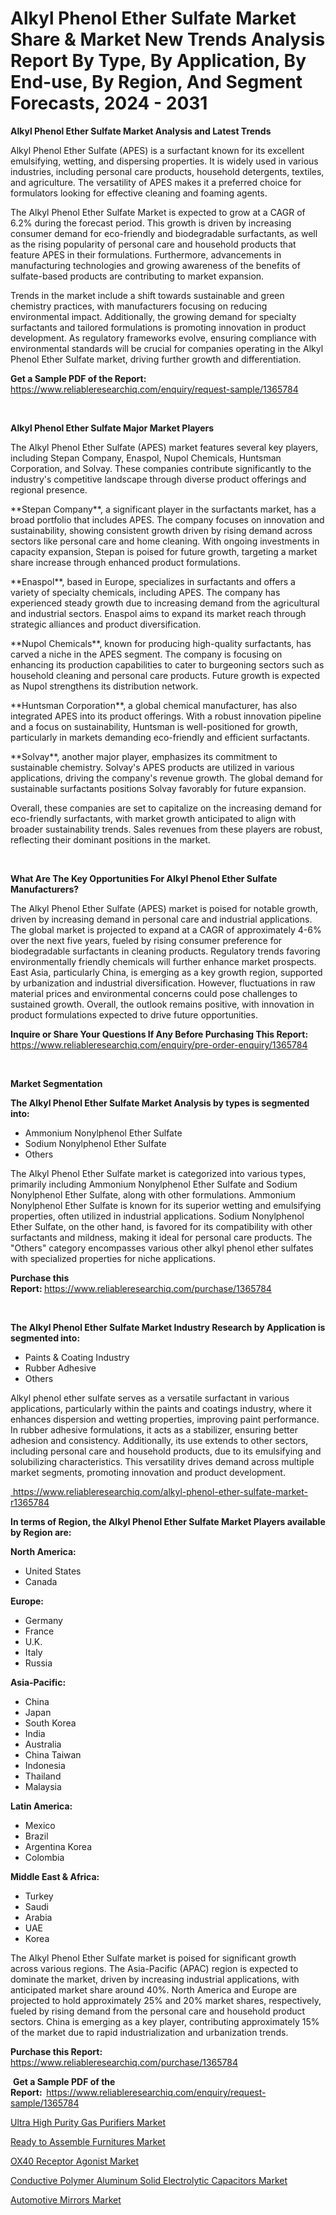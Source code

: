 <p><h1>Alkyl Phenol Ether Sulfate Market Share & Market New Trends Analysis Report By Type, By Application, By End-use, By Region, And Segment Forecasts, 2024 - 2031</h1></p><p><strong>Alkyl Phenol Ether Sulfate Market Analysis and Latest Trends</strong></p>
<p><p>Alkyl Phenol Ether Sulfate (APES) is a surfactant known for its excellent emulsifying, wetting, and dispersing properties. It is widely used in various industries, including personal care products, household detergents, textiles, and agriculture. The versatility of APES makes it a preferred choice for formulators looking for effective cleaning and foaming agents.</p><p>The Alkyl Phenol Ether Sulfate Market is expected to grow at a CAGR of 6.2% during the forecast period. This growth is driven by increasing consumer demand for eco-friendly and biodegradable surfactants, as well as the rising popularity of personal care and household products that feature APES in their formulations. Furthermore, advancements in manufacturing technologies and growing awareness of the benefits of sulfate-based products are contributing to market expansion.</p><p>Trends in the market include a shift towards sustainable and green chemistry practices, with manufacturers focusing on reducing environmental impact. Additionally, the growing demand for specialty surfactants and tailored formulations is promoting innovation in product development. As regulatory frameworks evolve, ensuring compliance with environmental standards will be crucial for companies operating in the Alkyl Phenol Ether Sulfate market, driving further growth and differentiation.</p></p>
<p><strong>Get a Sample PDF of the Report:&nbsp;</strong> <a href="https://www.reliableresearchiq.com/enquiry/request-sample/1365784?utm_campaign=103&utm_medium=2&utm_source=Github&utm_content=ia&utm_term=26122024&utm_id=alkyl-phenol-ether-sulfate">https://www.reliableresearchiq.com/enquiry/request-sample/1365784</a></p>
<p>&nbsp;</p>
<p><strong>Alkyl Phenol Ether Sulfate Major Market Players</strong></p>
<p><p>The Alkyl Phenol Ether Sulfate (APES) market features several key players, including Stepan Company, Enaspol, Nupol Chemicals, Huntsman Corporation, and Solvay. These companies contribute significantly to the industry's competitive landscape through diverse product offerings and regional presence.</p><p>**Stepan Company**, a significant player in the surfactants market, has a broad portfolio that includes APES. The company focuses on innovation and sustainability, showing consistent growth driven by rising demand across sectors like personal care and home cleaning. With ongoing investments in capacity expansion, Stepan is poised for future growth, targeting a market share increase through enhanced product formulations.</p><p>**Enaspol**, based in Europe, specializes in surfactants and offers a variety of specialty chemicals, including APES. The company has experienced steady growth due to increasing demand from the agricultural and industrial sectors. Enaspol aims to expand its market reach through strategic alliances and product diversification.</p><p>**Nupol Chemicals**, known for producing high-quality surfactants, has carved a niche in the APES segment. The company is focusing on enhancing its production capabilities to cater to burgeoning sectors such as household cleaning and personal care products. Future growth is expected as Nupol strengthens its distribution network.</p><p>**Huntsman Corporation**, a global chemical manufacturer, has also integrated APES into its product offerings. With a robust innovation pipeline and a focus on sustainability, Huntsman is well-positioned for growth, particularly in markets demanding eco-friendly and efficient surfactants.</p><p>**Solvay**, another major player, emphasizes its commitment to sustainable chemistry. Solvay's APES products are utilized in various applications, driving the company's revenue growth. The global demand for sustainable surfactants positions Solvay favorably for future expansion.</p><p>Overall, these companies are set to capitalize on the increasing demand for eco-friendly surfactants, with market growth anticipated to align with broader sustainability trends. Sales revenues from these players are robust, reflecting their dominant positions in the market.</p></p>
<p>&nbsp;</p>
<p><strong>What Are The Key Opportunities For Alkyl Phenol Ether Sulfate Manufacturers?</strong></p>
<p><p>The Alkyl Phenol Ether Sulfate (APES) market is poised for notable growth, driven by increasing demand in personal care and industrial applications. The global market is projected to expand at a CAGR of approximately 4-6% over the next five years, fueled by rising consumer preference for biodegradable surfactants in cleaning products. Regulatory trends favoring environmentally friendly chemicals will further enhance market prospects. East Asia, particularly China, is emerging as a key growth region, supported by urbanization and industrial diversification. However, fluctuations in raw material prices and environmental concerns could pose challenges to sustained growth. Overall, the outlook remains positive, with innovation in product formulations expected to drive future opportunities.</p></p>
<p><strong>Inquire or Share Your Questions If Any Before Purchasing This Report:</strong> <a href="https://www.reliableresearchiq.com/enquiry/pre-order-enquiry/1365784?utm_campaign=103&utm_medium=2&utm_source=Github&utm_content=ia&utm_term=26122024&utm_id=alkyl-phenol-ether-sulfate">https://www.reliableresearchiq.com/enquiry/pre-order-enquiry/1365784</a></p>
<p>&nbsp;</p>
<p><strong>Market Segmentation</strong></p>
<p><strong>The Alkyl Phenol Ether Sulfate Market Analysis by types is segmented into:</strong></p>
<p><ul><li>Ammonium Nonylphenol Ether Sulfate</li><li>Sodium Nonylphenol Ether Sulfate</li><li>Others</li></ul></p>
<p><p>The Alkyl Phenol Ether Sulfate market is categorized into various types, primarily including Ammonium Nonylphenol Ether Sulfate and Sodium Nonylphenol Ether Sulfate, along with other formulations. Ammonium Nonylphenol Ether Sulfate is known for its superior wetting and emulsifying properties, often utilized in industrial applications. Sodium Nonylphenol Ether Sulfate, on the other hand, is favored for its compatibility with other surfactants and mildness, making it ideal for personal care products. The "Others" category encompasses various other alkyl phenol ether sulfates with specialized properties for niche applications.</p></p>
<p><strong>Purchase this Report:&nbsp;</strong><a href="https://www.reliableresearchiq.com/purchase/1365784?utm_campaign=103&utm_medium=2&utm_source=Github&utm_content=ia&utm_term=26122024&utm_id=alkyl-phenol-ether-sulfate">https://www.reliableresearchiq.com/purchase/1365784</a></p>
<p>&nbsp;</p>
<p><strong>The Alkyl Phenol Ether Sulfate Market Industry Research by Application is segmented into:</strong></p>
<p><ul><li>Paints & Coating Industry</li><li>Rubber Adhesive</li><li>Others</li></ul></p>
<p><p>Alkyl phenol ether sulfate serves as a versatile surfactant in various applications, particularly within the paints and coatings industry, where it enhances dispersion and wetting properties, improving paint performance. In rubber adhesive formulations, it acts as a stabilizer, ensuring better adhesion and consistency. Additionally, its use extends to other sectors, including personal care and household products, due to its emulsifying and solubilizing characteristics. This versatility drives demand across multiple market segments, promoting innovation and product development.</p></p>
<p><a href="https://www.reliableresearchiq.com/alkyl-phenol-ether-sulfate-market-r1365784?utm_campaign=103&utm_medium=2&utm_source=Github&utm_content=ia&utm_term=26122024&utm_id=alkyl-phenol-ether-sulfate">&nbsp;https://www.reliableresearchiq.com/alkyl-phenol-ether-sulfate-market-r1365784</a></p>
<p><strong>In terms of Region, the Alkyl Phenol Ether Sulfate Market Players available by Region are:</strong></p>
<p>
    <p> <strong> North America: </strong>
        <ul>
            <li>United States</li>
            <li>Canada</li>
        </ul>
        </p> 
    <p> <strong> Europe: </strong>
        <ul>
            <li>Germany</li>
            <li>France</li>
            <li>U.K.</li>
            <li>Italy</li>
            <li>Russia</li>
        </ul>
        </p> 
    <p> <strong> Asia-Pacific: </strong>
        <ul>
            <li>China</li>
            <li>Japan</li>
            <li>South Korea</li>
            <li>India</li>
            <li>Australia</li>
            <li>China Taiwan</li>
            <li>Indonesia</li>
            <li>Thailand</li>
            <li>Malaysia</li>
        </ul>
        </p> 
    <p> <strong> Latin America: </strong>
        <ul>
            <li>Mexico</li>
            <li>Brazil</li>
            <li>Argentina Korea</li>
            <li>Colombia</li>
        </ul>
        </p> 
    <p> <strong> Middle East & Africa: </strong>
        <ul>
            <li>Turkey</li>
            <li>Saudi</li>
            <li>Arabia</li>
            <li>UAE</li>
            <li>Korea</li>
        </ul>
    </p>
    </p>
<p><p>The Alkyl Phenol Ether Sulfate market is poised for significant growth across various regions. The Asia-Pacific (APAC) region is expected to dominate the market, driven by increasing industrial applications, with anticipated market share around 40%. North America and Europe are projected to hold approximately 25% and 20% market shares, respectively, fueled by rising demand from the personal care and household product sectors. China is emerging as a key player, contributing approximately 15% of the market due to rapid industrialization and urbanization trends.</p></p>
<p><strong>Purchase this Report: </strong><a href="https://www.reliableresearchiq.com/purchase/1365784?utm_campaign=103&utm_medium=2&utm_source=Github&utm_content=ia&utm_term=26122024&utm_id=alkyl-phenol-ether-sulfate">https://www.reliableresearchiq.com/purchase/1365784</a></p>
<p>&nbsp;<strong>Get a Sample PDF of the Report:&nbsp;&nbsp;</strong><a href="https://www.reliableresearchiq.com/enquiry/request-sample/1365784?utm_campaign=103&utm_medium=2&utm_source=Github&utm_content=ia&utm_term=26122024&utm_id=alkyl-phenol-ether-sulfate">https://www.reliableresearchiq.com/enquiry/request-sample/1365784</a></p>
<p><strong></strong></p>
<p><p><a href="https://github.com/bolalfredia7777/Market-Research-Report-List-1/blob/main/ultra-high-purity-gas-purifiers-market.md?utm_campaign=103&utm_medium=2&utm_source=Github&utm_content=ia&utm_term=26122024&utm_id=alkyl-phenol-ether-sulfate">Ultra High Purity Gas Purifiers Market</a></p><p><a href="https://www.linkedin.com/pulse/ready-assemble-furnitures-market-soar-52-cagr-from-2024--li6pc?utm_campaign=103&utm_medium=2&utm_source=Github&utm_content=ia&utm_term=26122024&utm_id=alkyl-phenol-ether-sulfate">Ready to Assemble Furnitures Market</a></p><p><a href="https://github.com/ccreola81/Market-Research-Report-List-1/blob/main/ox40-receptor-agonist-market.md?utm_campaign=103&utm_medium=2&utm_source=Github&utm_content=ia&utm_term=26122024&utm_id=alkyl-phenol-ether-sulfate">OX40 Receptor Agonist Market</a></p><p><a href="https://www.linkedin.com/pulse/conductive-polymer-aluminum-solid-electrolytic-capacitors-ahjqf?utm_campaign=103&utm_medium=2&utm_source=Github&utm_content=ia&utm_term=26122024&utm_id=alkyl-phenol-ether-sulfate">Conductive Polymer Aluminum Solid Electrolytic Capacitors Market</a></p><p><a href="https://www.linkedin.com/pulse/a-mkt-nova-vc8zf?utm_campaign=103&utm_medium=2&utm_source=Github&utm_content=ia&utm_term=26122024&utm_id=alkyl-phenol-ether-sulfate">Automotive Mirrors Market</a></p></p>